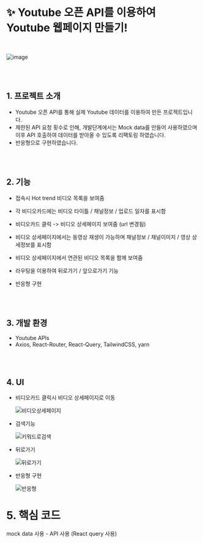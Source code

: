 # ✨ Youtube 오픈 API를 이용하여 Youtube 웹페이지 만들기!

  <br/>

![image](https://user-images.githubusercontent.com/102464638/219038344-f8c4f9aa-7e20-4a12-93a8-e7ad43d131e1.png)

<br><br>

## 1. 프로젝트 소개

- Youtube 오픈 API를 통해 실제 Youtube 데이터를 이용하여 만든 프로젝트입니다.
- 제한된 API 요청 횟수로 인해, 개발단계에서는 Mock data를 만들어 사용하였으며 이후 API 호출하여 데이터를 받아올 수 있도록 리팩토링 하였습니다.
- 반응형으로 구현하였습니다.

<br><br>

## 2. 기능

- 접속시 Hot trend 비디오 목록을 보여줌
- 각 비디오카드에는 비디오 타이틀 / 채널정보 / 업로드 일자를 표시함
- 비디오카드 클릭 -> 비디오 상세페이지 보여줌 (url 변경됨)
- 비디오 상세페이지에서는 동영상 재생이 가능하며 채널정보 / 채널이미지 / 영상 상세정보를 표시함
- 비디오 상세페이지에서 연관된 비디오 목록을 함께 보여줌
- 라우팅을 이용하여 뒤로가기 / 앞으로가기 기능
- 반응형 구현

  <br><br>

## 3. 개발 환경

- Youtube APIs
- Axios, React-Router, React-Query, TailwindCSS, yarn

<br><br>

## 4. UI

- 비디오카드 클릭시 비디오 상세페이지로 이동
  <br>

  ![비디오상세페이지](https://user-images.githubusercontent.com/102464638/219288532-eb7548dd-366c-45a4-841b-047e4c3bbf25.gif)

- 검색기능
  <br>

  ![키워드로검색](https://user-images.githubusercontent.com/102464638/219288734-637fcccf-eea7-42ce-ab9a-b18782979a9e.gif)

- 뒤로가기
  <br>

  ![뒤로가기](https://user-images.githubusercontent.com/102464638/219288818-263359d2-8491-4377-8eb7-53a0a8a4a87d.gif)

- 반응형 구현
  <br>

  ![반응형](https://user-images.githubusercontent.com/102464638/219288903-921b70e1-134d-4fb8-9f2d-ea0873703585.gif)

# 5. 핵심 코드

mock data 사용 - API 사용
(React query 사용)
